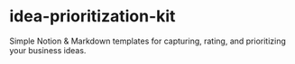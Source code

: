 # idea-prioritization-kit
Simple Notion &amp; Markdown templates for capturing, rating, and prioritizing your business ideas.
